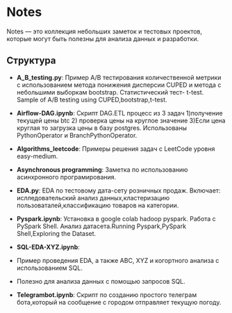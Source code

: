 # Notes
Notes — это коллекция небольших заметок и тестовых проектов, которые могут быть полезны для анализа данных и разработки. 
## Структура
- **A_B_testing.py**: Пример A/B тестирования количественной метрики с использованием метода понижения дисперсии CUPED и метода с небольшими выборкам bootstrap. Статистический тест- t-test. Sample of A/B testing using CUPED,bootstrap,t-test.
- **Airflow-DAG.ipynb**: Скрипт DAG.ETL процесс из 3 задач 1)получение текущей цены btc 2) проверка цены на круглое значение 3)Если цена круглая то загрузка цены в базу postgres. Использованы PythonOperator и BranchPythonOperator.
- **Algorithms_leetcode**: Примеры решения задач с LeetCode уровня easy-medium.
- **Asynchronous programming**: Заметка по использованию асинхронного програмирования.
- **EDA.py**: EDA по тестовому дата-сету розничных продаж. Включает: ислледовательский анализ данных,кластеризацию пользоваталей,классификацию товаров на категории.
- **Pyspark.ipynb**: Установка в google colab hadoop pyspark. Работа c PySpark Shell. Анализ датасета.Running Pyspark,PySpark Shell,Exploring the Dataset.
- **SQL-EDA-XYZ.ipynb**:
- Пример проведения EDA, а также ABC, XYZ и когортного анализа с использованием SQL.
- Полезно для анализа данных с помощью запросов SQL.

- **Telegrambot.ipynb**: Cкрипт по созданию простого телеграм бота,который на сообщение с городом отправляет текущую погоду.



